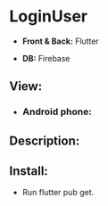 # LoginUser
- **Front &amp; Back:** Flutter

- **DB:** Firebase

## View:
- ### Android phone:

## Description:

## Install:
- Run flutter pub get.
